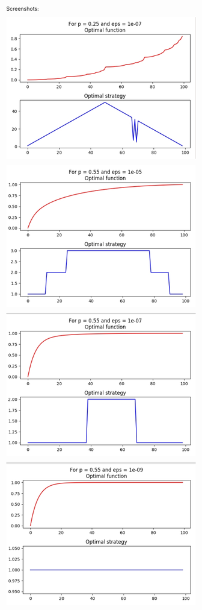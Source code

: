 Screenshots:

![alt tag](https://raw.githubusercontent.com/fedotov2a/TSU/master/ML/Coin/1.jpg)



![alt tag](https://raw.githubusercontent.com/fedotov2a/TSU/master/ML/Coin/2.jpg)



![alt tag](https://raw.githubusercontent.com/fedotov2a/TSU/master/ML/Coin/3.jpg)



![alt tag](https://raw.githubusercontent.com/fedotov2a/TSU/master/ML/Coin/4.jpg)
